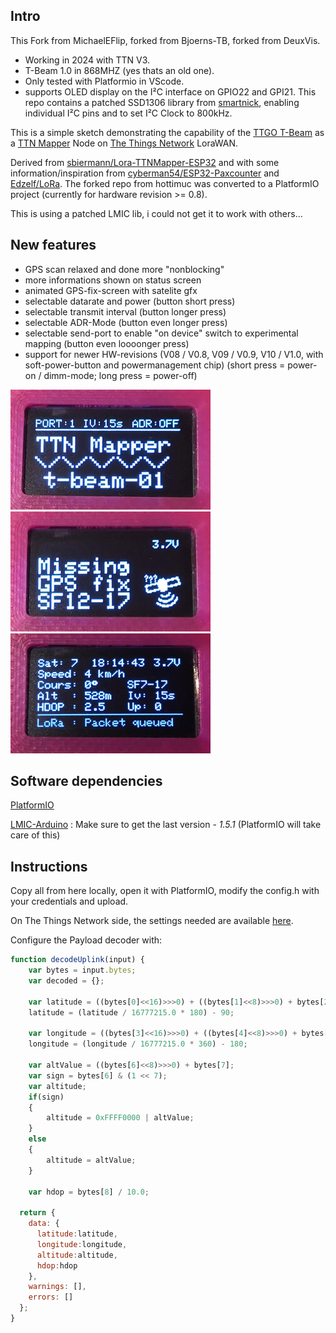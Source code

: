 ## Intro

This Fork from MichaelEFlip, forked from Bjoerns-TB, forked from DeuxVis.
* Working in 2024 with TTN V3.
* T-Beam 1.0 in 868MHZ (yes thats an old one).
* Only tested with Platformio in VScode.
* supports OLED display on the I²C interface on GPIO22 and GPI21. This repo contains a patched SSD1306 library from [smartnick](https://github.com/smartinick/Adafruit_SSD1306), enabling individual I²C pins and to set I²C Clock to 800kHz. 

This is a simple sketch demonstrating the capability of the [TTGO T-Beam](https://www.aliexpress.com/store/product/TTGO-T-Beam-ESP32-433-868-915Mhz-WiFi-wireless-Bluetooth-Module-ESP-32-GPS-NEO-6M/2090076_32875743018.html) as a [TTN Mapper](https://ttnmapper.org/) Node on [The Things Network](https://www.thethingsnetwork.org/) LoraWAN.

Derived from [sbiermann/Lora-TTNMapper-ESP32](https://github.com/sbiermann/Lora-TTNMapper-ESP32) and with some information/inspiration from [cyberman54/ESP32-Paxcounter](https://github.com/cyberman54/ESP32-Paxcounter) and [Edzelf/LoRa](https://github.com/Edzelf/LoRa).
The forked repo from hottimuc was converted to a PlatformIO project (currently for hardware revision >= 0.8).

This is using a patched LMIC lib, i could not get it to work with others...

## New features

* GPS scan relaxed and done more "nonblocking"
* more informations shown on status screen
* animated GPS-fix-screen with satelite gfx
* selectable datarate and power (button short press)
* selectable transmit interval (button longer press)
* selectable ADR-Mode (button even longer press)
* selectable send-port to enable "on device" switch to experimental mapping (button even loooonger press)
* support for newer HW-revisions (V08 / V0.8, V09 / V0.9, V10 / V1.0, with soft-power-button and powermanagement chip) (short press = power-on / dimm-mode; long press = power-off)

![Start screen](images/sc_02.jpg)![GPS fix screen](images/sc_01.jpg)![Status screen](images/sc_03.jpg) 

## Software dependencies

[PlatformIO](https://platformio.org/)

[LMIC-Arduino](https://github.com/matthijskooijman/arduino-lmic) : Make sure to get the last version - *1.5.1*  (PlatformIO will take care of this)

## Instructions

Copy all from here locally, open it with PlatformIO, modify the config.h with your credentials and upload.

On The Things Network side, the settings needed are available [here](https://www.thethingsnetwork.org/docs/applications/ttnmapper/).

Configure the Payload decoder with:
```javascript
function decodeUplink(input) {
	var bytes = input.bytes;
	var decoded = {};

	var latitude = ((bytes[0]<<16)>>>0) + ((bytes[1]<<8)>>>0) + bytes[2];
	latitude = (latitude / 16777215.0 * 180) - 90;

	var longitude = ((bytes[3]<<16)>>>0) + ((bytes[4]<<8)>>>0) + bytes[5];
	longitude = (longitude / 16777215.0 * 360) - 180;

	var altValue = ((bytes[6]<<8)>>>0) + bytes[7];
	var sign = bytes[6] & (1 << 7);
	var altitude;
	if(sign)
	{
		altitude = 0xFFFF0000 | altValue;
	}
	else
	{
		altitude = altValue;
	}

	var hdop = bytes[8] / 10.0;

  return {
    data: {
      latitude:latitude,
      longitude:longitude, 
      altitude:altitude, 
      hdop:hdop 
    },
    warnings: [],
    errors: []
  };
}
```
